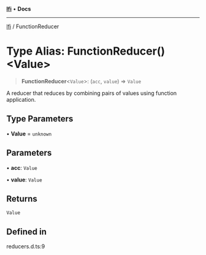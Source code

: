 [**lfi**](../readme.md) • **Docs**

***

[lfi](../globals.md) / FunctionReducer

# Type Alias: FunctionReducer()\<Value\>

> **FunctionReducer**\<`Value`\>: (`acc`, `value`) => `Value`

A reducer that reduces by combining pairs of values using function
application.

## Type Parameters

• **Value** = `unknown`

## Parameters

• **acc**: `Value`

• **value**: `Value`

## Returns

`Value`

## Defined in

reducers.d.ts:9
